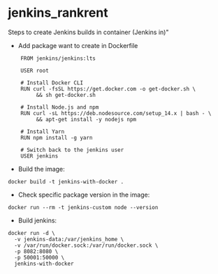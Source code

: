 # jenkins_rankrent

Steps to create Jenkins builds in container (Jenkins in)"
- Add package want to create in Dockerfile
```
	FROM jenkins/jenkins:lts

	USER root

	# Install Docker CLI
	RUN curl -fsSL https://get.docker.com -o get-docker.sh \
   		 && sh get-docker.sh

	# Install Node.js and npm
	RUN curl -sL https://deb.nodesource.com/setup_14.x | bash - \
   		 && apt-get install -y nodejs npm

	# Install Yarn
	RUN npm install -g yarn

	# Switch back to the jenkins user
	USER jenkins
```

- Build the image: 
```
docker build -t jenkins-with-docker .
```

- Check specific package version in the image: 
```
docker run --rm -t jenkins-custom node --version
```

- Build jenkins: 
```
docker run -d \
  -v jenkins-data:/var/jenkins_home \
  -v /var/run/docker.sock:/var/run/docker.sock \
  -p 8082:8080 \
  -p 50001:50000 \
  jenkins-with-docker
```
